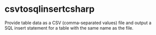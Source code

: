 # csvtosqlinsertcsharp
Provide table data as a CSV (comma-separated values) file and output a SQL insert statement for a table with the same name as the file.
